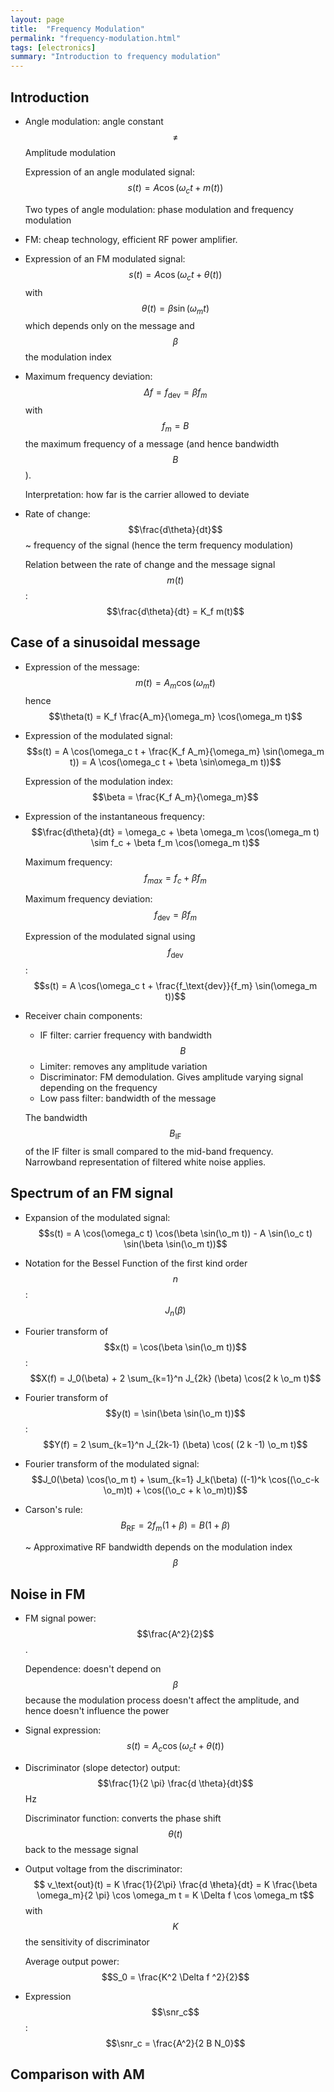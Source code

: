 ```yaml
---
layout: page
title:  "Frequency Modulation"
permalink: "frequency-modulation.html"
tags: [electronics]
summary: "Introduction to frequency modulation"
---
```

$$
\newcommand{\snr}{\text{SNR}}
\newcommand{\o}{\omega}
$$

## Introduction
* Angle modulation: angle constant $$\neq$$ Amplitude modulation
  
  Expression of an angle modulated signal: $$s(t) = A \cos(\omega_c t + m(t))$$

  Two types of angle modulation: phase modulation and frequency modulation
* FM: cheap technology, efficient RF power amplifier.
* Expression of an FM modulated signal: $$s(t) = A \cos (\omega_c t + \theta(t))$$ with $$\theta(t) = \beta \sin(\omega_m t)$$ 
  which depends only on the message and $$\beta$$ the modulation index
* Maximum frequency deviation: $$\Delta f = f_\text{dev} = \beta f_m$$ with $$f_m = B$$ the maximum frequency of a message (and hence bandwidth $$B$$).
  
  Interpretation: how far is the carrier allowed to deviate
* Rate of change: $$\frac{d\theta}{dt}$$ ~ frequency of the signal (hence the term frequency modulation)
  
  Relation between the rate of change and the message signal $$m(t)$$: $$\frac{d\theta}{dt} = K_f m(t)$$

## Case of a sinusoidal message
* Expression of the message: $$m(t) = A_m \cos (\omega_m t)$$ hence $$\theta(t) = K_f \frac{A_m}{\omega_m} \cos(\omega_m t)$$

* Expression of the modulated signal: $$s(t) = A \cos(\omega_c t + \frac{K_f A_m}{\omega_m} \sin(\omega_m t)) = A \cos(\omega_c t + \beta \sin\omega_m t))$$

  Expression of the modulation index: $$\beta = \frac{K_f A_m}{\omega_m}$$
* Expression of the instantaneous frequency: 
  $$\frac{d\theta}{dt} = \omega_c + \beta \omega_m \cos(\omega_m t) \sim f_c + \beta f_m \cos(\omega_m t)$$

  Maximum frequency: $$f_{max} = f_c + \beta f_m$$

  Maximum frequency deviation: $$f_\text{dev} = \beta f_m$$

  Expression of the modulated signal using $$f_\text{dev}$$: $$s(t) = A \cos(\omega_c t + \frac{f_\text{dev}}{f_m} \sin(\omega_m t))$$
* Receiver chain components:
	- IF filter: carrier frequency with bandwidth $$B$$
	- Limiter: removes any amplitude variation
	- Discriminator: FM demodulation. Gives amplitude varying signal depending on the frequency
	- Low pass filter: bandwidth of the message

	The bandwidth $$B_\text{IF}$$ of the IF filter is small compared to the mid-band frequency. Narrowband representation of filtered white noise applies.

## Spectrum of an FM signal
* Expansion of the modulated signal: $$s(t) = A \cos(\omega_c t) \cos(\beta \sin(\o_m t)) - A \sin(\o_c t) \sin(\beta \sin(\o_m t))$$
* Notation for the Bessel Function of the first kind order $$n$$: $$J_n(\beta)$$
* Fourier transform of $$x(t) = \cos(\beta \sin(\o_m t))$$: 
  $$X(f) = J_0(\beta) + 2 \sum_{k=1}^n J_{2k} (\beta) \cos(2 k \o_m t)$$
* Fourier transform of $$y(t) = \sin(\beta \sin(\o_m t))$$: 
  $$Y(f) = 2 \sum_{k=1}^n J_{2k-1} (\beta) \cos( (2 k -1) \o_m t)$$
* Fourier transform of the modulated signal: $$J_0(\beta) \cos(\o_m t) + \sum_{k=1} J_k(\beta) ((-1)^k \cos((\o_c-k \o_m)t) + \cos((\o_c + k \o_m)t))$$
* Carson's rule: $$B_\text{RF} = 2 f_m (1 + \beta) = B(1 + \beta)$$
  
  ~ Approximative RF bandwidth depends on the modulation index $$\beta$$

## Noise in FM
* FM signal power: $$\frac{A^2}{2}$$. 
  
  Dependence: doesn't depend on $$\beta$$ because the modulation process doesn't affect the amplitude, and hence doesn't influence the power
* Signal expression: $$s(t) = A_c \cos (\omega_c t + \theta(t))$$
* Discriminator (slope detector) output: $$\frac{1}{2 \pi} \frac{d \theta}{dt}$$ Hz

  Discriminator function: converts the phase shift $$\theta(t)$$ back to the message signal
* Output voltage from the discriminator: $$ v_\text{out}(t) = K \frac{1}{2\pi} \frac{d \ŧheta}{dt} = K \frac{\beta \omega_m}{2 \pi} \cos \omega_m t = K \Delta f \cos \omega_m t$$ with $$K$$ the sensitivity of discriminator

  Average output power: $$S_0 = \frac{K^2 \Delta f ^2}{2}$$
* Expression $$\snr_c$$: $$\snr_c = \frac{A^2}{2 B N_0}$$

## Comparison with AM